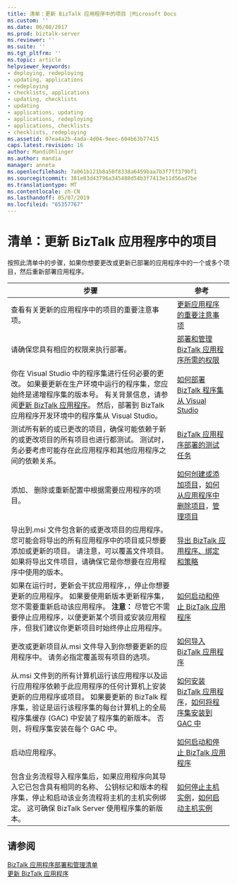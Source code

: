 ```yaml
---
title: 清单：更新 BizTalk 应用程序中的项目 |Microsoft Docs
ms.custom: ''
ms.date: 06/08/2017
ms.prod: biztalk-server
ms.reviewer: ''
ms.suite: ''
ms.tgt_pltfrm: ''
ms.topic: article
helpviewer_keywords:
- deploying, redeploying
- updating, applications
- redeploying
- checklists, applications
- updating, checklists
- updating
- applications, updating
- applications, redeploying
- applications, checklists
- checklists, redeploying
ms.assetid: 07ea4a2b-4ada-4d04-9eec-604b63b77415
caps.latest.revision: 16
author: MandiOhlinger
ms.author: mandia
manager: anneta
ms.openlocfilehash: 7a061b121b8a50f8338a6459baa7b3f7ff379bf1
ms.sourcegitcommit: 381e83d43796a345488d54b3f7413e11d56ad7be
ms.translationtype: MT
ms.contentlocale: zh-CN
ms.lasthandoff: 05/07/2019
ms.locfileid: "65357767"
---
```

# <a name="checklist-update-the-artifacts-in-a-biztalk-application"></a>清单：更新 BizTalk 应用程序中的项目
按照此清单中的步骤，如果你想要更改或更新已部署的应用程序中的一个或多个项目，然后重新部署应用程序。  
  
|步骤|参考|  
|----------|---------------|  
|查看有关更新的应用程序中的项目的重要注意事项。|[更新应用程序的重要注意事项](../core/important-considerations-for-updating-applications.md)|  
|请确保您具有相应的权限来执行部署。|[部署和管理 BizTalk 应用程序所需的权限](../core/permissions-required-for-deploying-and-managing-a-biztalk-application.md)|  
|你在 Visual Studio 中的程序集进行任何必要的更改。 如果要更新在生产环境中运行的程序集，您应始终是递增程序集的版本号。 有关背景信息，请参阅[更新 BizTalk 应用程序](../core/updating-biztalk-applications.md)。 然后，部署到 BizTalk 应用程序开发环境中的程序集从 Visual Studio。|[如何部署 BizTalk 程序集从 Visual Studio](../core/how-to-deploy-a-biztalk-assembly-from-visual-studio.md)|  
|测试所有新的或已更改的项目，确保可能依赖于新的或更改项目的所有项目也进行都测试。 测试时，务必要考虑可能存在此应用程序和其他应用程序之间的依赖关系。|[BizTalk 应用程序部署的测试任务](../core/testing-tasks-for-biztalk-application-deployment.md)|  
|添加、 删除或重新配置中根据需要应用程序的项目。|[如何创建或添加项目](../core/how-to-create-or-add-an-artifact.md)，[如何从应用程序中删除项目](../core/how-to-remove-an-artifact-from-an-application.md)，[管理项目](../core/managing-artifacts.md)|  
|导出到.msi 文件包含新的或更改项目的应用程序。 您可能会将导出的所有应用程序中的项目或只想要添加或更新的项目。 请注意，可以覆盖文件项目。 如果将导出文件项目，请确保它是你想要在应用程序中使用的版本。|[导出 BizTalk 应用程序、绑定和策略](../core/exporting-biztalk-applications-bindings-and-policies.md)|  
|如果在运行时，更新会干扰应用程序，，停止你想要更新的应用程序。 如果要使用新版本更新程序集，您不需要重新启动该应用程序。 **注意：** 尽管它不需要停止应用程序，以便更新某个项目或安装应用程序，但我们建议你更新项目时始终停止应用程序。|[如何启动和停止 BizTalk 应用程序](../core/how-to-start-and-stop-a-biztalk-application.md)|  
|更改或更新项目从.msi 文件导入到你想要更新的应用程序中。 请务必指定覆盖现有项目的选项。|[如何导入 BizTalk 应用程序](../core/how-to-import-a-biztalk-application.md)|  
|从.msi 文件到的所有计算机运行该应用程序以及运行应用程序依赖于此应用程序的任何计算机上安装更新的应用程序或项目。 如果要更新的 BizTalk 程序集，验证是运行该程序集的每台计算机上的全局程序集缓存 (GAC) 中安装了程序集的新版本。 否则，将程序集安装在每个 GAC 中。|[如何安装 BizTalk 应用程序](../core/how-to-install-a-biztalk-application.md)，[如何将程序集安装到 GAC 中](../core/how-to-install-an-assembly-in-the-gac.md)|  
|启动应用程序。|[如何启动和停止 BizTalk 应用程序](../core/how-to-start-and-stop-a-biztalk-application.md)|  
|包含业务流程导入程序集后，如果应用程序向其导入它已包含具有相同的名称、 公钥标记和版本的程序集，停止和启动该业务流程将主机的主机实例绑定。 这可确保 BizTalk Server 使用程序集的新版本。|[如何停止主机实例](../core/how-to-stop-a-host-instance.md)，[如何启动主机实例](../core/how-to-start-a-host-instance.md)|  
  
## <a name="see-also"></a>请参阅  
 [BizTalk 应用程序部署和管理清单](../core/biztalk-application-deployment-and-management-checklists.md)   
 [更新 BizTalk 应用程序](../core/updating-biztalk-applications.md)